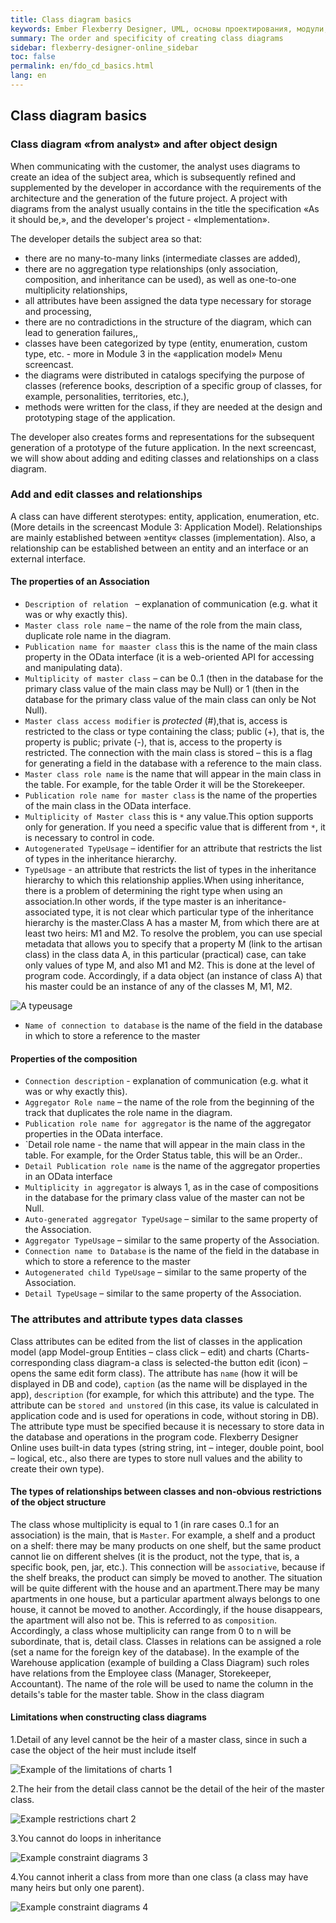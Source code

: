 ```yaml
---
title: Class diagram basics 
keywords: Ember Flexberry Designer, UML, основы проектирования, модули, настройка
summary: The order and specificity of creating class diagrams
sidebar: flexberry-designer-online_sidebar
toc: false
permalink: en/fdo_cd_basics.html
lang: en
---
```


## Class diagram basics

### Class diagram «from analyst» and after object design

When communicating with the customer, the analyst uses diagrams to create an idea of the subject area, which is subsequently refined and supplemented by the developer in accordance with the requirements of the architecture and the generation of the future project. A project with diagrams from the analyst usually contains in the title the specification «As it should be,», and the developer's project - «Implementation».


The developer details the subject area so that:

* there are no many-to-many links (intermediate classes are added),
* there are no aggregation type relationships (only association, composition, and inheritance can be used), as well as one-to-one multiplicity relationships,
* all attributes have been assigned the data type necessary for storage and processing,
* there are no contradictions in the structure of the diagram, which can lead to generation failures,,
* classes have been categorized by type (entity, enumeration, custom type, etc. - more in Module 3 in the «application model» Menu screencast. 
* the diagrams were distributed in catalogs specifying the purpose of classes (reference books, description of a specific group of classes, for example, personalities, territories, etc.),
* methods were written for the class, if they are needed at the design and prototyping stage of the application.

The developer also creates forms and representations for the subsequent generation of a prototype of the future application. In the next screencast, we will show about adding and editing classes and relationships on a class diagram.

### Add and edit classes and relationships

A class can have different sterotypes: entity, application, enumeration, etc. (More details in the screencast Module 3: Application Model).
Relationships are mainly established between »entity« classes (implementation). Also, a relationship can be established between an entity and an interface or an external interface.

#### The properties of an Association

* `Description of relation ` – explanation of communication (e.g. what it was or why exactly this).
* `Master class role name` – the name of the role from the main class, duplicate role name in the diagram.
* `Publication name for maaster class` this is the name of the main class property in the OData interface (it is a web-oriented API for accessing and manipulating data).
* `Multiplicity of master class` – can be 0..1 (then in the database for the primary class value of the main class may be Null) or 1 (then in the database for the primary class value of the main class can only be Not Null).
* `Master class access modifier` is _protected_ (#),that is, access is restricted to the class or type containing the class; public (+), that is, the property is public; private (-), that is, access to the property is restricted. The connection with the main class is stored – this is a flag for generating a field in the database with a reference to the main class.
* `Master class role name` is the name that will appear in the main class in the table. For example, for the table Order it will be the Storekeeper.
* `Publication role name for master class` is the name of the properties of the main class in the OData interface.
* `Multiplicity of Master class` this is `*` any value.This option supports only for generation. If you need a specific value that is different from `*`, it is necessary to control in code.
* `Autogenerated TypeUsage` – identifier for an attribute that restricts the list of types in the inheritance hierarchy.
* `TypeUsage` - an attribute that restricts the list of types in the inheritance hierarchy to which this relationship applies.When using inheritance, there is a problem of determining the right type when using an association.In other words, if the type master is an inheritance-associated type, it is not clear which particular type of the inheritance hierarchy is the master.Class A has a master M, from which there are at least two heirs: M1 and M2. To resolve the problem, you can use special metadata that allows you to specify that a property M (link to the artisan class) in the class data A, in this particular (practical) case, can take only values of type M, and also M1 and M2. This is done at the level of program code.
Accordingly, if a data object (an instance of class A) that his master could be an instance of any of the classes M, M1, M2.

![A typeusage](/images/pages/products/flexberry-designer/about/flexberry-designer-online005.png)

* `Name of connection to database` is the name of the field in the database in which to store a reference to the master

#### Properties of the composition

* `Connection description` - explanation of communication (e.g. what it was or why exactly this).
* `Aggregator Role name` – the name of the role from the beginning of the track that duplicates the role name in the diagram.
* `Publication role name for aggregator` is the name of the aggregator properties in the OData interface.
* `Detail role name - the name that will appear in the main class in the table. For example, for the Order Status table, this will be an Order..
* `Detail Publication role name` is the name of the aggregator properties in an OData interface
* `Multiplicity in aggregator` is always 1, as in the case of compositions in the database for the primary class value of the master can not be Null.
* `Auto-generated aggregator TypeUsage` – similar to the same property of the Association.
* `Aggregator TypeUsage` – similar to the same property of the Association.
* `Connection name to Database` is the name of the field in the database in which to store a reference to the master
* `Autogenerated child TypeUsage` – similar to the same property of the Association.
* `Detail TypeUsage` – similar to the same property of the Association.

### The attributes and attribute types data classes

Class attributes can be edited from the list of classes in the application model (app Model-group Entities – class click – edit) and charts (Charts-corresponding class diagram-a class is selected-the button edit (icon) – opens the same edit form class).
The attribute has `name` (how it will be displayed in DB and code), `caption` (as the name will be displayed in the app), `description` (for example, for which this attribute) and the type.
The attribute can be `stored and unstored` (in this case, its value is calculated in application code and is used for operations in code, without storing in DB).
The attribute type must be specified because it is necessary to store data in the database and operations in the program code. Flexberry Designer Online uses built-in data types (string string, int – integer, double point, bool – logical, etc., also there are types to store null values and the ability to create their own type).

#### The types of relationships between classes and non-obvious restrictions of the object structure

The class whose multiplicity is equal to 1 (in rare cases 0..1 for an association) is the main, that is `Master`. For example, a shelf and a product on a shelf: there may be many products on one shelf, but the same product cannot lie on different shelves (it is the product, not the type, that is, a specific book, pen, jar, etc.). This connection will be `associative`, because if the shelf breaks, the product can simply be moved to another. The situation will be quite different with the house and an apartment.There may be many apartments in one house, but a particular apartment always belongs to one house, it cannot be moved to another. Accordingly, if the house disappears, the apartment will also not be. This is referred to as `composition`. Accordingly, a class whose multiplicity can range from 0 to n will be subordinate, that is, detail class. 
Classes in relations can be assigned a role (set a name for the foreign key of the database). In the example of the Warehouse application (example of building a Class Diagram) such roles have relations from the Employee class (Manager, Storekeeper, Accountant). The name of the role will be used to name the column in the details's table for the master table. Show in the class diagram
#### Limitations when constructing class diagrams

1.Detail of any level cannot be the heir of a master class, since in such a case the object of the heir must include itself

![Example of the limitations of charts 1](/images/pages/products/flexberry-designer/about/flexberry-designer-online001.png)

2.The heir from the detail class cannot be the detail of the heir of the master class.

![Example restrictions chart 2](/images/pages/products/flexberry-designer/about/flexberry-designer-online002.png)

3.You cannot do loops in inheritance

![Example constraint diagrams 3](/images/pages/products/flexberry-designer/about/flexberry-designer-online003.png)

4.You cannot inherit a class from more than one class (a class may have many heirs but only one parent).

![Example constraint diagrams 4](/images/pages/products/flexberry-designer/about/flexberry-designer-online004.png)
